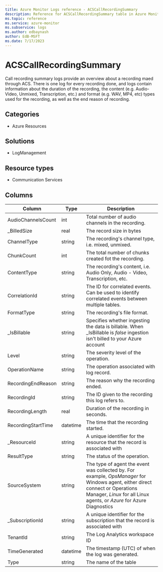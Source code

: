 ```yaml
---
title: Azure Monitor Logs reference - ACSCallRecordingSummary
description: Reference for ACSCallRecordingSummary table in Azure Monitor Logs.
ms.topic: reference
ms.service: azure-monitor
ms.subservice: logs
ms.author: edbaynash
author: EdB-MSFT
ms.date: 7/17/2023
---
```


# ACSCallRecordingSummary

 Call recording summary logs provide an overview about a recording maed through ACS. There is one log for every recording done, and logs contain information about the duration of the recording, the content (e.g. Audio-Video, Unmixed, Transcription, etc.) and format (e.g. WAV, MP4, etc) types used for the recording, as well as the end reason of recording.

## Categories

- Azure Resources
## Solutions

- LogManagement
## Resource types

- Communication Services




## Columns

| Column | Type | Description |
| --- | --- | --- |
| AudioChannelsCount | int | Total number of audio channels in the recording. |
| _BilledSize | real | The record size in bytes |
| ChannelType | string | The recording's channel type, i.e. mixed, unmixed. |
| ChunkCount | int | The total number of chunks created fot the recording. |
| ContentType | string | The recording's content, i.e. Audio Only, Audio - Video, Transcription, etc. |
| CorrelationId | string | The ID for correlated events. Can be used to identify correlated events between multiple tables. |
| FormatType | string | The recording's file format. |
| _IsBillable | string | Specifies whether ingesting the data is billable. When _IsBillable is *false* ingestion isn't billed to your Azure account |
| Level | string | The severity level of the operation. |
| OperationName | string | The operation associated with log record. |
| RecordingEndReason | string | The reason why the recording ended. |
| RecordingId | string | The ID given to the recording this log refers to. |
| RecordingLength | real | Duration of the recording in seconds. |
| RecordingStartTime | datetime | The time that the recording started. |
| _ResourceId | string | A unique identifier for the resource that the record is associated with |
| ResultType | string | The status of the operation. |
| SourceSystem | string | The type of agent the event was collected by. For example, *OpsManager* for Windows agent, either direct connect or Operations Manager, *Linux* for all Linux agents, or *Azure* for Azure Diagnostics |
| _SubscriptionId | string | A unique identifier for the subscription that the record is associated with |
| TenantId | string | The Log Analytics workspace ID |
| TimeGenerated | datetime | The timestamp (UTC) of when the log was generated. |
| Type | string | The name of the table |
